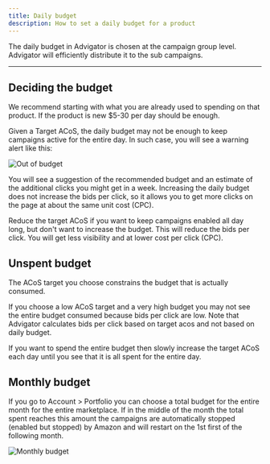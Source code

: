 ```yaml
---
title: Daily budget
description: How to set a daily budget for a product
---
```


The daily budget in Advigator is chosen at the campaign group level. Advigator will efficiently distribute it to the sub campaigns.

---

## Deciding the budget  

We recommend starting with what you are already used to spending on that product. If the product is new $5-30 per day should be enough.

Given a Target ACoS, the daily budget may not be enough to keep campaigns active for the entire day. In such case, you will see a warning alert like this: 

![Out of budget](/images/budget/out-of-budget.png)

You will see a suggestion of the recommended budget and an estimate of the additional clicks you might get in a week.
Increasing the daily budget does not increase the bids per click, so it allows you to get more clicks on the page at about the same unit cost (CPC).

Reduce the target ACoS if you want to keep campaigns enabled all day long, but don't want to increase the budget. This will reduce the bids per click. You will get less visibility and at lower cost per click (CPC).

## Unspent budget

The ACoS target you choose constrains the budget that is actually consumed. 

If you choose a low ACoS target and a very high budget you may not see the entire budget consumed because bids per click are low. Note that Advigator calculates bids per click based on target acos and not based on daily budget.

If you want to spend the entire budget then slowly increase the target ACoS each day until you see that it is all spent for the entire day.

## Monthly budget

If you go to Account > Portfolio you can choose a total budget for the entire month for the entire marketplace. 
If in the middle of the month the total spent reaches this amount the campaigns are automatically stopped (enabled but stopped) by Amazon and will restart on the 1st first of the following month.

![Monthly budget](/images/budget/portfolio.png)
